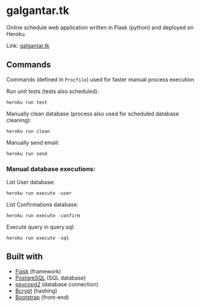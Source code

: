 # galgantar.tk
Online schedule web application written in Flask (python) and deployed on Heroku.

Link: [galgantar.tk](http://galgantar.tk)

## Commands
Commands (defined in `Procfile`) used for faster manual process execution

Run unit tests (tests also scheduled):
```
heroku run test
```

Manually clean database (process also used for scheduled database cleaning):
```
heroku run clean
```

Manually send email:
```
heroku run send
```

### Manual database executions:
List User database:
```
heroku run execute -user
```
List Confirmations database:
```
heroku run execute -confirm
```
Execute query in query.sql:
```
heroku run execute -sql
```

## Built with
* [Flask](http://flask.pocoo.org/) (framework)
* [PostgreSQL](https://www.postgresql.org/) (SQL database)
* [psycopg2](http://initd.org/psycopg/) (database connection)
* [Bcrypt](https://pypi.org/project/bcrypt/) (hashing)
* [Bootstrap](https://getbootstrap.com/) (front-end)
